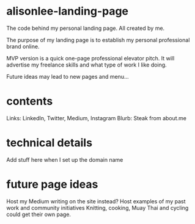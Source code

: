# alisonlee-landing-page
The code behind my personal landing page. All created by me. 

The purpose of my landing page is to establish my personal professional brand online.

MVP version is a quick one-page professional elevator pitch. It will advertise my freelance skills and what type of work I like doing. 

Future ideas may lead to new pages and menu...

# contents
Links: LinkedIn, Twitter, Medium, Instagram
Blurb: Steak from about.me 

# technical details
Add stuff here when I set up the domain name

# future page ideas
Host my Medium writing on the site instead?
Host examples of my past work and community initiatives
Knitting, cooking, Muay Thai and cycling could get their own page.
